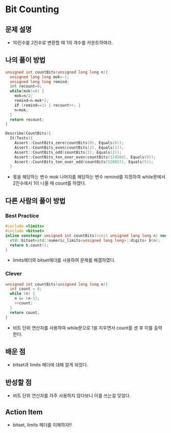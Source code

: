 # Bit Counting

## 문제 설명

*   10진수를 2진수로 변환할 때 1의 개수를 카운트하여라.

## 나의 풀이 방법

```cpp
unsigned int countBits(unsigned long long n){
  unsigned long long mok=-1;
  unsigned long long remind;
  int recount=0;
  while(mok!=0) {
    mok=n/2;
    remind=n-mok*2;
    if (remind==1) { recount++; }
    n=mok;
  }
  return recount;
}

Describe(CountBits){
  It(Tests){
    Assert::CountBits_zero(countBits(0), Equals(0));
    Assert::CountBits_even(countBits(2), Equals(1));
    Assert::CountBits_odd(countBits(3), Equals(2));
    Assert::CountBits_ten_over_even(countBits(124568), Equals(9));
    Assert::CountBits_ten_over_odd(countBits(528657), Equals(5));
  }
```

*   몫을 해당하는 변수 mok 나머지를 해당하는 변수 remind를 지정하여 while문에서 2진수에서 1이 나올 때 
    count를 하였다. 

## 다른 사람의 풀이 방법

### Best Practice

```cpp
#include <limits>
#include <bitset>
inline constexpr unsigned int countBits(const unsigned long long n) noexcept {
  std::bitset<std::numeric_limits<unsigned long long>::digits> b(n);
  return b.count();
}
```

*   limits헤더와 bitset헤더를 사용하여 문제를 해결하였다.

### Clever
```cpp
unsigned int countBits(unsigned long long n){
  int count = 0;
  while (n) {
    n &= (n-1);
    ++count;
  }
  return count;
}
```

*   비트 단위 연산자를 사용하여 while문으로 1을 지우면서 count를 센 후 이를 출력한다.

## 배운 점

*   bitset과 limits 헤더에 대해 알게 되었다.

## 반성할 점
*   비트 단위 연산자를 자주 사용하지 않다보니 이를 쓰는걸 잊었다.

## Action Item

*   bitset, limits 헤더를 이해하자!!